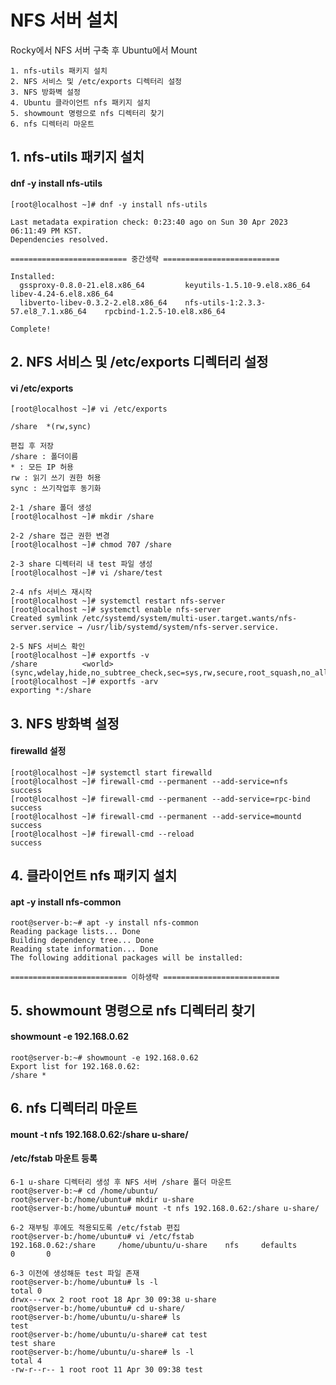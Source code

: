NFS 서버 설치
=============
Rocky에서 NFS 서버 구축 후 Ubuntu에서 Mount
```
1. nfs-utils 패키지 설치
2. NFS 서비스 및 /etc/exports 디렉터리 설정
3. NFS 방화벽 설정
4. Ubuntu 클라이언트 nfs 패키지 설치
5. showmount 명령으로 nfs 디렉터리 찾기
6. nfs 디렉터리 마운트
```

1.&nbsp;nfs-utils 패키지 설치
--------------------------
#### dnf -y install nfs-utils
```
[root@localhost ~]# dnf -y install nfs-utils

Last metadata expiration check: 0:23:40 ago on Sun 30 Apr 2023 06:11:49 PM KST.
Dependencies resolved.

========================== 중간생략 ==========================

Installed:
  gssproxy-0.8.0-21.el8.x86_64         keyutils-1.5.10-9.el8.x86_64           libev-4.24-6.el8.x86_64
  libverto-libev-0.3.2-2.el8.x86_64    nfs-utils-1:2.3.3-57.el8_7.1.x86_64    rpcbind-1.2.5-10.el8.x86_64

Complete!
```

2.&nbsp;NFS 서비스 및 /etc/exports 디렉터리 설정
--------------------------
#### vi /etc/exports
```
[root@localhost ~]# vi /etc/exports

/share  *(rw,sync)

편집 후 저장
/share : 폴더이름
* : 모든 IP 허용
rw : 읽기 쓰기 권한 허용
sync : 쓰기작업후 동기화

2-1 /share 폴더 생성
[root@localhost ~]# mkdir /share

2-2 /share 접근 권한 변경
[root@localhost ~]# chmod 707 /share

2-3 share 디렉터리 내 test 파일 생성
[root@localhost ~]# vi /share/test

2-4 nfs 서비스 재시작
[root@localhost ~]# systemctl restart nfs-server
[root@localhost ~]# systemctl enable nfs-server
Created symlink /etc/systemd/system/multi-user.target.wants/nfs-server.service → /usr/lib/systemd/system/nfs-server.service.

2-5 NFS 서비스 확인
[root@localhost ~]# exportfs -v
/share          <world>(sync,wdelay,hide,no_subtree_check,sec=sys,rw,secure,root_squash,no_all_squash)
[root@localhost ~]# exportfs -arv
exporting *:/share

```

3.&nbsp;NFS 방화벽 설정
--------------------------
#### firewalld 설정
```
[root@localhost ~]# systemctl start firewalld
[root@localhost ~]# firewall-cmd --permanent --add-service=nfs
success
[root@localhost ~]# firewall-cmd --permanent --add-service=rpc-bind
success
[root@localhost ~]# firewall-cmd --permanent --add-service=mountd
success
[root@localhost ~]# firewall-cmd --reload
success
```

4.&nbsp;클라이언트 nfs 패키지 설치
--------------------------
#### apt -y install nfs-common
```
root@server-b:~# apt -y install nfs-common
Reading package lists... Done
Building dependency tree... Done
Reading state information... Done
The following additional packages will be installed:

========================== 이하생략 ==========================
```

5.&nbsp;showmount 명령으로 nfs 디렉터리 찾기
--------------------------
#### showmount -e 192.168.0.62
```
root@server-b:~# showmount -e 192.168.0.62
Export list for 192.168.0.62:
/share *
```
6.&nbsp;nfs 디렉터리 마운트
--------------------------
#### mount -t nfs 192.168.0.62:/share u-share/
#### /etc/fstab 마운트 등록
```
6-1 u-share 디렉터리 생성 후 NFS 서버 /share 폴더 마운트
root@server-b:~# cd /home/ubuntu/
root@server-b:/home/ubuntu# mkdir u-share
root@server-b:/home/ubuntu# mount -t nfs 192.168.0.62:/share u-share/

6-2 재부팅 후에도 적용되도록 /etc/fstab 편집
root@server-b:/home/ubuntu# vi /etc/fstab
192.168.0.62:/share     /home/ubuntu/u-share    nfs     defaults        0       0

6-3 이전에 생성해둔 test 파일 존재 
root@server-b:/home/ubuntu# ls -l
total 0
drwx---rwx 2 root root 18 Apr 30 09:38 u-share
root@server-b:/home/ubuntu# cd u-share/
root@server-b:/home/ubuntu/u-share# ls
test
root@server-b:/home/ubuntu/u-share# cat test
test share
root@server-b:/home/ubuntu/u-share# ls -l
total 4
-rw-r--r-- 1 root root 11 Apr 30 09:38 test
```
